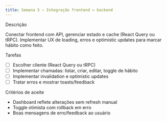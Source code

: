 ```yaml
---
title: Semana 5 — Integração frontend ↔ backend
---
```


Descrição

Conectar frontend com API, gerenciar estado e cache (React Query ou tRPC). Implementar UX de loading, erros e optimistic updates para marcar hábito como feito.

Tarefas

- [ ] Escolher cliente (React Query ou tRPC)
- [ ] Implementar chamadas: listar, criar, editar, toggle de hábito
- [ ] Implementar invalidation e optimistic updates
- [ ] Tratar erros e mostrar toasts/feedback

Critérios de aceite

- Dashboard reflete alterações sem refresh manual
- Toggle otimista com rollback em erro
- Boas mensagens de erro/feedback ao usuário
